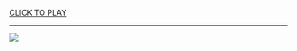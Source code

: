 
<a href="https://premium76.site?title=fun_games&ref=13M">CLICK TO PLAY</a></h3>
<hr>

<a href="https://premium76.site?title=fun_games&ref=13M"><img src="https://clearcache.store/games.png"></a>



